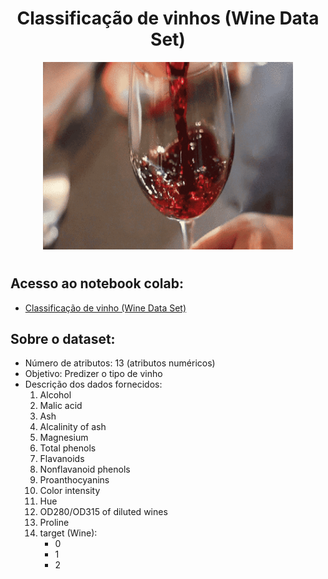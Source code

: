 <div align="center"> 
    <h1>  Classificação de vinhos (Wine Data Set) </h1>
    <img src="imagem\wine.gif" width="400" height="300">
    <h1>  </h1>
</div>

## Acesso ao notebook colab:
-   [Classificação de vinho (Wine Data Set)](https://github.com/vilelas/projetos-de-ml-e-dl/blob/main/Classifica%C3%A7%C3%A3o%20de%20vinho/notebook%20colab/Classifica%C3%A7%C3%A3o%20de%20vinho.ipynb)

## Sobre o dataset:
- Número de atributos: 13 (atributos numéricos)
- Objetivo: Predizer o tipo de vinho
- Descrição dos dados fornecidos:
    1) Alcohol
    2) Malic acid
    3) Ash
    4) Alcalinity of ash
    5) Magnesium
    6) Total phenols
    7) Flavanoids
    8) Nonflavanoid phenols
    9) Proanthocyanins
    10) Color intensity
    11) Hue
    12) OD280/OD315 of diluted wines
    13) Proline
    14) target (Wine):
        - 0
        - 1
        - 2